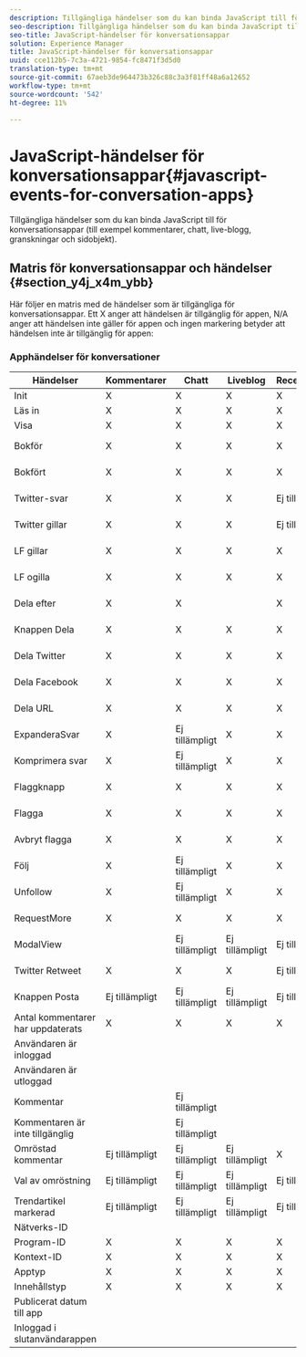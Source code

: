 ```yaml
---
description: Tillgängliga händelser som du kan binda JavaScript till för konversationsappar (till exempel kommentarer, chatt, live-blogg, granskningar och sidobjekt).
seo-description: Tillgängliga händelser som du kan binda JavaScript till för konversationsappar (till exempel kommentarer, chatt, live-blogg, granskningar och sidobjekt).
seo-title: JavaScript-händelser för konversationsappar
solution: Experience Manager
title: JavaScript-händelser för konversationsappar
uuid: cce112b5-7c3a-4721-9854-fc8471f3d5d0
translation-type: tm+mt
source-git-commit: 67aeb3de964473b326c88c3a3f81ff48a6a12652
workflow-type: tm+mt
source-wordcount: '542'
ht-degree: 11%

---
```



# JavaScript-händelser för konversationsappar{#javascript-events-for-conversation-apps}

Tillgängliga händelser som du kan binda JavaScript till för konversationsappar (till exempel kommentarer, chatt, live-blogg, granskningar och sidobjekt).

## Matris för konversationsappar och händelser {#section_y4j_x4m_ybb}

Här följer en matris med de händelser som är tillgängliga för konversationsappar. Ett X anger att händelsen är tillgänglig för appen, N/A anger att händelsen inte gäller för appen och ingen markering betyder att händelsen inte är tillgänglig för appen:

### Apphändelser för konversationer

| Händelser | Kommentarer | Chatt | Liveblog | Recensioner | Sidenotes | Omröstningar | Trender |
|---|---|---|---|---|---|---|---|
| Init | X | X | X | X | X |  |  |
| Läs in | X | X | X | X |  |  |  |
| Visa | X | X | X | X |  |  |  |
| Bokför | X | X | X | X |  | Ej tillämpligt | Ej tillämpligt |
| Bokfört | X | X | X | X | X | Ej tillämpligt | Ej tillämpligt |
| Twitter-svar | X | X | X | Ej tillämpligt | Ej tillämpligt | Ej tillämpligt | Ej tillämpligt |
| Twitter gillar | X | X | X | Ej tillämpligt | Ej tillämpligt | Ej tillämpligt | Ej tillämpligt |
| LF gillar | X | X | X | X | Ej tillämpligt | Ej tillämpligt | Ej tillämpligt |
| LF ogilla | X | X | X | X | Ej tillämpligt | Ej tillämpligt | Ej tillämpligt |
| Dela efter | X | X |  | X | Ej tillämpligt | Ej tillämpligt | Ej tillämpligt |
| Knappen Dela | X | X | X | X |  | Ej tillämpligt | Ej tillämpligt |
| Dela Twitter | X | X | X | X | X | Ej tillämpligt | Ej tillämpligt |
| Dela Facebook | X | X | X | X | X | Ej tillämpligt | Ej tillämpligt |
| Dela URL | X | X | X | X |  | Ej tillämpligt | Ej tillämpligt |
| ExpanderaSvar | X | Ej tillämpligt | X | X | Ej tillämpligt | Ej tillämpligt | Ej tillämpligt |
| Komprimera svar | X | Ej tillämpligt | X | X | Ej tillämpligt | Ej tillämpligt | Ej tillämpligt |
| Flaggknapp | X | X | X | X | Ej tillämpligt | Ej tillämpligt | Ej tillämpligt |
| Flagga | X | X | X | X | X | Ej tillämpligt | Ej tillämpligt |
| Avbryt flagga | X | X | X | X | Ej tillämpligt | Ej tillämpligt | Ej tillämpligt |
| Följ | X | Ej tillämpligt | X | X | Ej tillämpligt | Ej tillämpligt | Ej tillämpligt |
| Unfollow | X | Ej tillämpligt | X | X | Ej tillämpligt | Ej tillämpligt | Ej tillämpligt |
| RequestMore | X | X | X | X | Ej tillämpligt | Ej tillämpligt | Ej tillämpligt |
| ModalView |  | Ej tillämpligt | Ej tillämpligt | Ej tillämpligt | Ej tillämpligt | Ej tillämpligt | Ej tillämpligt |
| Twitter Retweet | X | X | X | Ej tillämpligt | Ej tillämpligt | Ej tillämpligt | Ej tillämpligt |
| Knappen Posta | Ej tillämpligt | Ej tillämpligt | Ej tillämpligt | Ej tillämpligt | Ej tillämpligt | Ej tillämpligt | Ej tillämpligt |
| Antal kommentarer har uppdaterats | X | X | X | X | Ej tillämpligt | Ej tillämpligt | Ej tillämpligt |
| Användaren är inloggad |  |  |  |  |  | Ej tillämpligt | Ej tillämpligt |
| Användaren är utloggad |  |  |  |  |  | Ej tillämpligt | Ej tillämpligt |
| Kommentar |  | Ej tillämpligt |  |  | Ej tillämpligt | Ej tillämpligt | Ej tillämpligt |
| Kommentaren är inte tillgänglig |  | Ej tillämpligt |  |  | Ej tillämpligt | Ej tillämpligt | Ej tillämpligt |
| Omröstad kommentar | Ej tillämpligt | Ej tillämpligt | Ej tillämpligt | X | X | Ej tillämpligt | Ej tillämpligt |
| Val av omröstning | Ej tillämpligt | Ej tillämpligt | Ej tillämpligt | Ej tillämpligt | Ej tillämpligt |  | Ej tillämpligt |
| Trendartikel markerad | Ej tillämpligt | Ej tillämpligt | Ej tillämpligt | Ej tillämpligt | Ej tillämpligt | Ej tillämpligt |  |
| Nätverks-ID |  |  |  |  |  |  |  |
| Program-ID | X | X | X | X |  |  |  |
| Kontext-ID | X | X | X | X |  |  |  |
| Apptyp | X | X | X | X |  |  |  |
| Innehållstyp | X | X | X | X |  |  |  |
| Publicerat datum till app |  |  |  |  |  |  |  |
| Inloggad i slutanvändarappen |  |  |  |  |  |  |  |

